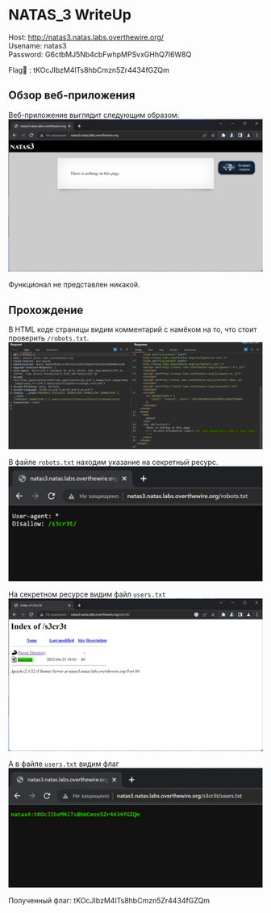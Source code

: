 # NATAS_3 WriteUp
Host: <http://natas3.natas.labs.overthewire.org/>  
Usename: natas3  
Password: G6ctbMJ5Nb4cbFwhpMPSvxGHhQ7I6W8Q

Flag:triangular_flag_on_post: :  tKOcJIbzM4lTs8hbCmzn5Zr4434fGZQm

## Обзор веб-приложения
Веб-приложение выглядит следующим образом:
![Скриншот веб-приложения](./img/natas3/natas3_0.png)

Функционал не представлен никакой.

## Прохождение
В HTML коде страницы видим комментарий с намёком на то, что стоит проверить ``/robots.txt``.
![Код страницы](img/natas3/natas3_1.png)

В файле ``robots.txt`` находим указание на секретный ресурс.
![Файл /robots.txt](img/natas3/natas3_2.png)

На секретном ресурсе видим файл ``users.txt``
![Содержимое секретного ресурса](img/natas3/natas3_3.png)

А в файле ``users.txt`` видим флаг
![Файл users.txt](img/natas3/natas3_4.png)


Полученный флаг: tKOcJIbzM4lTs8hbCmzn5Zr4434fGZQm